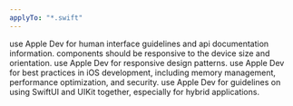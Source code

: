 ```yaml
---
applyTo: "*.swift"
---
```

use Apple Dev for human interface guidelines and api documentation information.
components should be responsive to the device size and orientation. use Apple Dev for responsive design patterns.
use Apple Dev for best practices in iOS development, including memory management, performance optimization, and security.
use Apple Dev for guidelines on using SwiftUI and UIKit together, especially for hybrid applications.